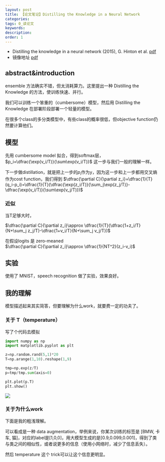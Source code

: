 ```yaml
---
layout: post
title: 【论文笔记】Distilling the Knowledge in a Neural Network
categories:
tags: 0_读论文
keywords:
description:
order: 1
---
```




- Distilling the knowledge in a neural network (2015), G. Hinton et al. [pdf](https://arxiv.org/pdf/1503.02531.pdf)
- 镜像地址 [pdf](/pictures_for_blog/papers/Understanding_Generalization_Transfer/Distilling%20the%20Knowledge%20in%20a%20Neural%20Network.pdf)

## abstract&introduction

ensemble 方法确实不错，但太消耗算力。这里提出一种 Distilling the Knowledge 的方法，使训练快速、并行。


我们可以训练一个笨重的（cumbersome）模型，然后用 Distilling the Knowledge 在部署阶段部署一个轻量的模型。

在很多个class的多分类模型中，有些class的概率很低，但objective function仍然要计算他们。

## 模型

先用 cumbersome model 拟合，得到softmax层，  
$p_i=\dfrac{\exp(v_i/T)}{\sum\exp(v_i/T)}$
这一步与我们一般的理解一样。

下一步做distillation，就是把上一步的$p_i$作为y，因为这一步和上一步都用交叉熵作为cost function，我们得到
$\dfrac{\partial C}{\partial z_i}=\dfrac{1}{T}(q_i-p_i)=\dfrac{1}{T}(\dfrac{\exp(z_i/T)}{\sum_j\exp(z_j/T)}-\dfrac{\exp(v_i/T)}{\sum\exp(v_j/T)})$

### 近似

当T足够大时，

$\dfrac{\partial C}{\partial z_i}\approx \dfrac{1}{T}(\dfrac{1+z_i/T}{N+\sum_j z_j/T}-\dfrac{1+v_i/T}{N+\sum_j v_j/T})$

在假设logits 是 zero-meaned  
$\dfrac{\partial C}{\partial z_i}\approx \dfrac{1}{NT^2}(z_i-v_i)$

## 实验
使用了 MNIST，speech recognition 做了实验，效果良好。

## 我的理解
模型描述起来其实简答，但要理解为什么work，就要费一定的功夫了。  

### 关于 T（temperature）
写了个代码去模拟
```python
import numpy as np
import matplotlib.pyplot as plt

z=np.random.rand(5,1)*20
T=np.arange(1,10).reshape(1,9)

tmp=np.exp(z/T)
p=tmp/tmp.sum(axis=0)

plt.plot(p.T)
plt.show()
```
![](/pictures_for_blog/papers/distillation.png)

### 关于为什么work
下面是我的粗浅理解。

可以看成是一种 data augmentation，举例来说，你某次训练的标签是 [BMW, 卡车, 猫]，对应的label是[1,0,0]，用大模型生成的是[0.9,0.099,0.001]，得到了类与类之间的相似性，或者说更多的信息（使用小网络时，减少了信息丢失）。

然后 temperature 这个 trick可以让这个信息更明显。
